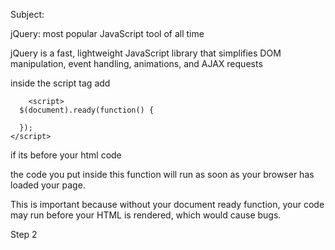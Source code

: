 Subject:

jQuery: most popular JavaScript tool of all time

jQuery is a fast, lightweight JavaScript library that simplifies DOM manipulation, 
event handling, animations, and AJAX requests


inside the script tag add
```
    <script>
  $(document).ready(function() {

  });
</script>
```
if its before your html code

the code you put inside this function will run as soon as your browser has loaded your page.

This is important because without your document ready function, your code may run before your HTML is rendered, which would cause bugs.



Step 2


























